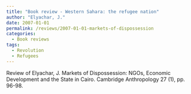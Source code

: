 ```yaml
---
title: "Book review - Western Sahara: the refugee nation"
author: "Elyachar, J."
date: 2007-01-01
permalink: /reviews/2007-01-01-markets-of-dispossession
categories:
  - Book reviews
tags:
  - Revolution
  - Refugees
---
```


Review of Elyachar, J. Markets of Dispossession: NGOs, Economic Development and the State in Cairo. Cambridge Anthropology 27 (1), pp. 96-98. 
